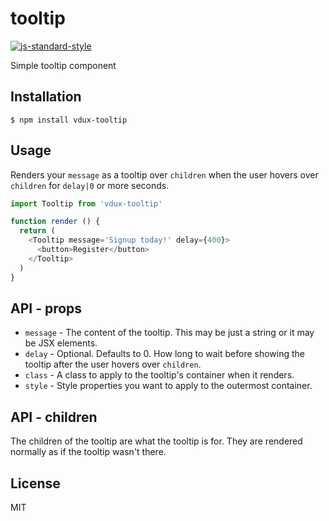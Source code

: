 
# tooltip

[![js-standard-style](https://img.shields.io/badge/code%20style-standard-brightgreen.svg?style=flat)](https://github.com/feross/standard)

Simple tooltip component

## Installation

    $ npm install vdux-tooltip

## Usage

Renders your `message` as a tooltip over `children` when the user hovers over `children` for `delay|0` or more seconds.

```javascript
import Tooltip from 'vdux-tooltip'

function render () {
  return (
    <Tooltip message='Signup today!' delay={400}>
      <button>Register</button>
    </Tooltip>
  )
}
```

## API - props

  * `message` - The content of the tooltip. This may be just a string or it may be JSX elements.
  * `delay` - Optional. Defaults to 0. How long to wait before showing the tooltip after the user hovers over `children`.
  * `class` - A class to apply to the tooltip's container when it renders.
  * `style` - Style properties you want to apply to the outermost container.

## API - children

The children of the tooltip are what the tooltip is for. They are rendered normally as if the tooltip wasn't there.

## License

MIT
